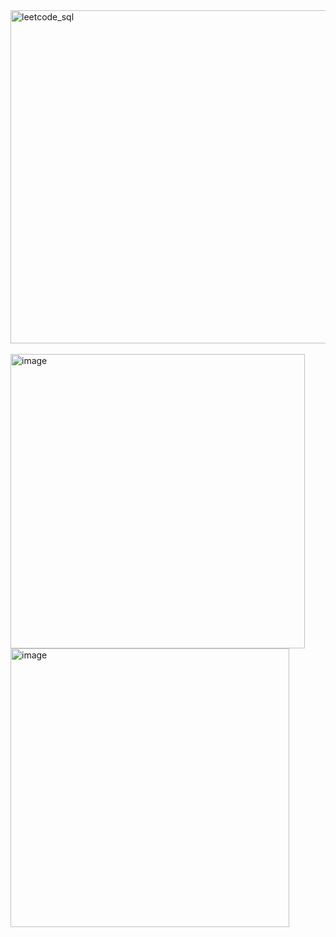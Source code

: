<img width="533" alt="leetcode_sql" src="https://github.com/user-attachments/assets/f85a5a12-43f9-421a-9508-3b90854ccee6" width="1000">
<br><br>
<img width="471" alt="image" src="https://github.com/user-attachments/assets/76dae8de-38fe-4863-8ad2-d9832431bf03" width="100">

<img width="446" alt="image" src="https://github.com/user-attachments/assets/9aeb1c33-ff4a-4db6-aa99-55ee1457d950" width="100">
